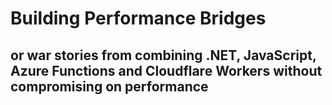 ﻿# Building Performance Bridges

## or war stories from combining .NET, JavaScript, Azure Functions and Cloudflare Workers without compromising on performance
